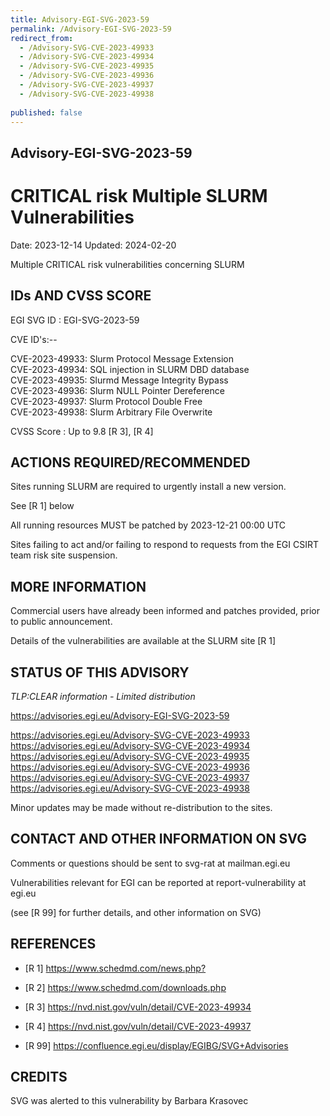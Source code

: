 ```yaml
---
title: Advisory-EGI-SVG-2023-59
permalink: /Advisory-EGI-SVG-2023-59
redirect_from:
  - /Advisory-SVG-CVE-2023-49933
  - /Advisory-SVG-CVE-2023-49934
  - /Advisory-SVG-CVE-2023-49935
  - /Advisory-SVG-CVE-2023-49936
  - /Advisory-SVG-CVE-2023-49937
  - /Advisory-SVG-CVE-2023-49938
  
published: false
---
```


## Advisory-EGI-SVG-2023-59

# CRITICAL risk Multiple SLURM Vulnerabilities 

Date:        2023-12-14
Updated:     2024-02-20

Multiple CRITICAL risk vulnerabilities concerning SLURM 

## IDs AND CVSS SCORE

EGI SVG ID : EGI-SVG-2023-59
    
CVE ID's:--   
    
CVE-2023-49933: Slurm Protocol Message Extension  
CVE-2023-49934: SQL injection in SLURM DBD database     
CVE-2023-49935: Slurmd Message Integrity Bypass  
CVE-2023-49936: Slurm NULL Pointer Dereference  
CVE-2023-49937: Slurm Protocol Double Free  
CVE-2023-49938: Slurm Arbitrary File Overwrite  

CVSS Score : Up to 9.8 [R 3], [R 4]
    

## ACTIONS REQUIRED/RECOMMENDED
 
Sites running SLURM are required to urgently install a new version.
    
See [R 1] below

All running resources MUST be patched by 2023-12-21  00:00 UTC 

Sites failing to act and/or failing to respond to requests from the 
EGI CSIRT team risk site suspension. 

## MORE INFORMATION

Commercial users have already been informed and patches provided, 
prior to public announcement. 
    
Details of the vulnerabilities are available at the SLURM site [R 1]     
    
## STATUS OF THIS ADVISORY   
                        
_TLP:CLEAR information - Limited distribution_ 

                      
https://advisories.egi.eu/Advisory-EGI-SVG-2023-59  

https://advisories.egi.eu/Advisory-SVG-CVE-2023-49933  
https://advisories.egi.eu/Advisory-SVG-CVE-2023-49934  
https://advisories.egi.eu/Advisory-SVG-CVE-2023-49935  
https://advisories.egi.eu/Advisory-SVG-CVE-2023-49936  
https://advisories.egi.eu/Advisory-SVG-CVE-2023-49937  
https://advisories.egi.eu/Advisory-SVG-CVE-2023-49938   

Minor updates may be made without re-distribution to the sites.

## CONTACT AND OTHER INFORMATION ON SVG

Comments or questions should be sent to
	svg-rat at mailman.egi.eu

Vulnerabilities relevant for EGI can be reported at
	report-vulnerability at egi.eu
    
(see [R 99] for further details, and other information on SVG)
    
    
## REFERENCES

- [R 1]  <https://www.schedmd.com/news.php?>
    
- [R 2]  <https://www.schedmd.com/downloads.php>

- [R 3] <https://nvd.nist.gov/vuln/detail/CVE-2023-49934>

- [R 4] <https://nvd.nist.gov/vuln/detail/CVE-2023-49937>

- [R 99] <https://confluence.egi.eu/display/EGIBG/SVG+Advisories>

## CREDITS

SVG was alerted to this vulnerability by Barbara Krasovec


